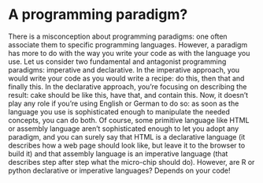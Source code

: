 # A programming paradigm?

There is a misconception about programming paradigms: one often associate them to specific programming languages. However, a paradigm has more to do with the way you write your code as with the language you use. Let us consider two fundamental and antagonist programming paradigms: imperative and declarative. In the imperative approach, you would write your code as you would write a recipe:  do this, then that and finally this. In the declarative approach, you’re focusing on describing the result: cake should be like this, have that, and contain this. Now, it doesn’t play any role if you’re using English or German to do so: as soon as the language you use is sophisticated enough to manipulate the needed concepts, you can do both. Of course, some primitive language like HTML or assembly language aren’t sophisticated enough to let you adopt any paradigm, and you can surely say that HTML is a declarative language (it describes how a web page should look like, but leave it to the browser to build it) and that assembly language is an imperative language (that describes step after step what the micro-chip should do). However, are R or python declarative or imperative languages? Depends on your code! 
